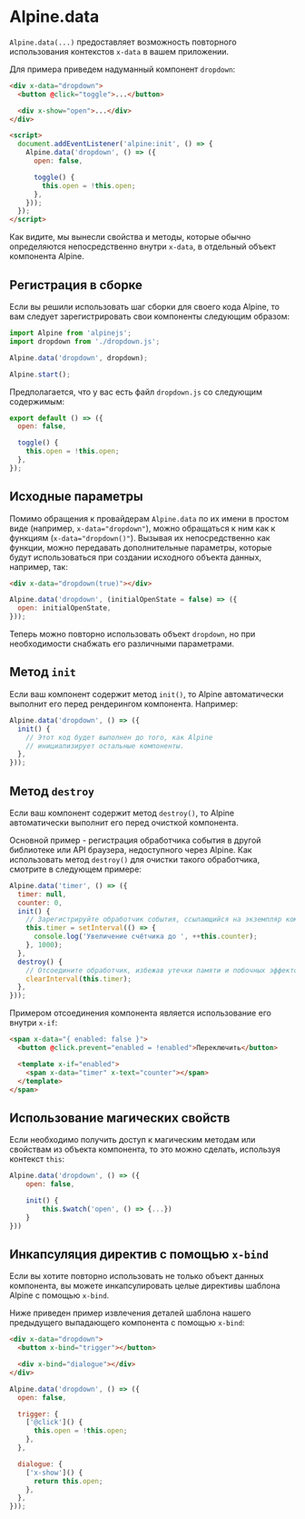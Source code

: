 # Alpine.data

`Alpine.data(...)` предоставляет возможность повторного использования контекстов `x-data` в вашем приложении.

Для примера приведем надуманный компонент `dropdown`:

```html
<div x-data="dropdown">
  <button @click="toggle">...</button>

  <div x-show="open">...</div>
</div>

<script>
  document.addEventListener('alpine:init', () => {
    Alpine.data('dropdown', () => ({
      open: false,

      toggle() {
        this.open = !this.open;
      },
    }));
  });
</script>
```

Как видите, мы вынесли свойства и методы, которые обычно определяются непосредственно внутри `x-data`, в отдельный объект компонента Alpine.

<a name="registering-from-a-bundle"></a>

## Регистрация в сборке

Если вы решили использовать шаг сборки для своего кода Alpine, то вам следует зарегистрировать свои компоненты следующим образом:

```js
import Alpine from 'alpinejs';
import dropdown from './dropdown.js';

Alpine.data('dropdown', dropdown);

Alpine.start();
```

Предполагается, что у вас есть файл `dropdown.js` со следующим содержимым:

```js
export default () => ({
  open: false,

  toggle() {
    this.open = !this.open;
  },
});
```

<a name="initial-parameters"></a>

## Исходные параметры

Помимо обращения к провайдерам `Alpine.data` по их имени в простом виде (например, `x-data="dropdown"`), можно обращаться к ним как к функциям (`x-data="dropdown()"`). Вызывая их непосредственно как функции, можно передавать дополнительные параметры, которые будут использоваться при создании исходного объекта данных, например, так:

```html
<div x-data="dropdown(true)"></div>
```

```js
Alpine.data('dropdown', (initialOpenState = false) => ({
  open: initialOpenState,
}));
```

Теперь можно повторно использовать объект `dropdown`, но при необходимости снабжать его различными параметрами.

<a name="init-functions"></a>

## Метод `init`

Если ваш компонент содержит метод `init()`, то Alpine автоматически выполнит его перед рендерингом компонента. Например:

```js
Alpine.data('dropdown', () => ({
  init() {
    // Этот код будет выполнен до того, как Alpine
    // инициализирует остальные компоненты.
  },
}));
```

<a name="destroy-functions"></a>

## Метод `destroy`

Если ваш компонент содержит метод `destroy()`, то Alpine автоматически выполнит его перед очисткой компонента.

Основной пример - регистрация обработчика события в другой библиотеке или API браузера, недоступного через Alpine.
Как использовать метод `destroy()` для очистки такого обработчика, смотрите в следующем примере:

```js
Alpine.data('timer', () => ({
  timer: null,
  counter: 0,
  init() {
    // Зарегистрируйте обработчик события, ссылающийся на экземпляр компонента
    this.timer = setInterval(() => {
      console.log('Увеличение счётчика до ', ++this.counter);
    }, 1000);
  },
  destroy() {
    // Отсоедините обработчик, избежав утечки памяти и побочных эффектов
    clearInterval(this.timer);
  },
}));
```

Примером отсоединения компонента является использование его внутри `x-if`:

```html
<span x-data="{ enabled: false }">
  <button @click.prevent="enabled = !enabled">Переключить</button>

  <template x-if="enabled">
    <span x-data="timer" x-text="counter"></span>
  </template>
</span>
```

<a name="using-magic-properties"></a>

## Использование магических свойств

Если необходимо получить доступ к магическим методам или свойствам из объекта компонента, то это можно сделать, используя контекст `this`:

```js
Alpine.data('dropdown', () => ({
    open: false,

    init() {
        this.$watch('open', () => {...})
    }
}))
```

<a name="encapsulating-directives-with-x-bind"></a>

## Инкапсуляция директив с помощью `x-bind`

Если вы хотите повторно использовать не только объект данных компонента, вы можете инкапсулировать целые директивы шаблона Alpine с помощью `x-bind`.

Ниже приведен пример извлечения деталей шаблона нашего предыдущего выпадающего компонента с помощью `x-bind`:

```html
<div x-data="dropdown">
  <button x-bind="trigger"></button>

  <div x-bind="dialogue"></div>
</div>
```

```js
Alpine.data('dropdown', () => ({
  open: false,

  trigger: {
    ['@click']() {
      this.open = !this.open;
    },
  },

  dialogue: {
    ['x-show']() {
      return this.open;
    },
  },
}));
```
